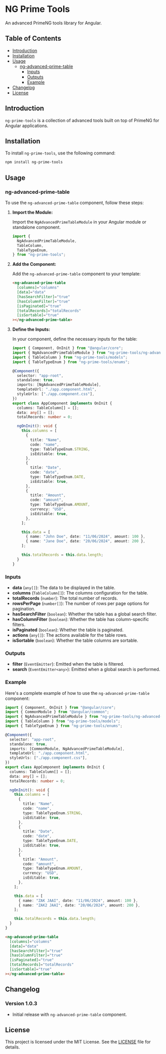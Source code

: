 # NG Prime Tools

An advanced PrimeNG tools library for Angular.

## Table of Contents

- [Introduction](#introduction)
- [Installation](#installation)
- [Usage](#usage)
  - [ng-advanced-prime-table](#ng-advanced-prime-table)
    - [Inputs](#inputs)
    - [Outputs](#outputs)
    - [Example](#example)
- [Changelog](#changelog)
- [License](#license)

## Introduction

`ng-prime-tools` is a collection of advanced tools built on top of PrimeNG for Angular applications.

## Installation

To install `ng-prime-tools`, use the following command:

```bash
npm install ng-prime-tools
```

## Usage

### ng-advanced-prime-table

To use the `ng-advanced-prime-table` component, follow these steps:

1. **Import the Module:**

   Import the `NgAdvancedPrimeTableModule` in your Angular module or standalone component.

   ```typescript
   import {
     NgAdvancedPrimeTableModule,
     TableColumn,
     TableTypeEnum,
   } from "ng-prime-tools";
   ```

2. **Add the Component:**

   Add the `ng-advanced-prime-table` component to your template:

   ```html
   <ng-advanced-prime-table
     [columns]="columns"
     [data]="data"
     [hasSearchFilter]="true"
     [hasColumnFilter]="true"
     [isPaginated]="true"
     [totalRecords]="totalRecords"
     [isSortable]="true"
   ></ng-advanced-prime-table>
   ```

3. **Define the Inputs:**

   In your component, define the necessary inputs for the table:

   ```typescript
   import { Component, OnInit } from "@angular/core";
   import { NgAdvancedPrimeTableModule } from "ng-prime-tools/ng-advanced-prime-table";
   import { TableColumn } from "ng-prime-tools/models";
   import { TableTypeEnum } from "ng-prime-tools/enums";

   @Component({
     selector: "app-root",
     standalone: true,
     imports: [NgAdvancedPrimeTableModule],
     templateUrl: "./app.component.html",
     styleUrls: ["./app.component.css"],
   })
   export class AppComponent implements OnInit {
     columns: TableColumn[] = [];
     data: any[] = [];
     totalRecords: number = 0;

     ngOnInit(): void {
       this.columns = [
         {
           title: "Name",
           code: "name",
           type: TableTypeEnum.STRING,
           isEditable: true,
         },
         {
           title: "Date",
           code: "date",
           type: TableTypeEnum.DATE,
           isEditable: true,
         },
         {
           title: "Amount",
           code: "amount",
           type: TableTypeEnum.AMOUNT,
           currency: "USD",
           isEditable: true,
         },
       ];

       this.data = [
         { name: "John Doe", date: "11/06/2024", amount: 100 },
         { name: "Jane Doe", date: "20/06/2024", amount: 200 },
       ];

       this.totalRecords = this.data.length;
     }
   }
   ```

### Inputs

- **data** (`any[]`): The data to be displayed in the table.
- **columns** (`TableColumn[]`): The columns configuration for the table.
- **totalRecords** (`number`): The total number of records.
- **rowsPerPage** (`number[]`): The number of rows per page options for pagination.
- **hasSearchFilter** (`boolean`): Whether the table has a global search filter.
- **hasColumnFilter** (`boolean`): Whether the table has column-specific filters.
- **isPaginated** (`boolean`): Whether the table is paginated.
- **actions** (`any[]`): The actions available for the table rows.
- **isSortable** (`boolean`): Whether the table columns are sortable.

### Outputs

- **filter** (`EventEmitter`): Emitted when the table is filtered.
- **search** (`EventEmitter<any>`): Emitted when a global search is performed.

### Example

Here's a complete example of how to use the `ng-advanced-prime-table` component:

```typescript
import { Component, OnInit } from "@angular/core";
import { CommonModule } from "@angular/common";
import { NgAdvancedPrimeTableModule } from "ng-prime-tools/ng-advanced-prime-table";
import { TableColumn } from "ng-prime-tools/models";
import { TableTypeEnum } from "ng-prime-tools/enums";

@Component({
  selector: "app-root",
  standalone: true,
  imports: [CommonModule, NgAdvancedPrimeTableModule],
  templateUrl: "./app.component.html",
  styleUrls: ["./app.component.css"],
})
export class AppComponent implements OnInit {
  columns: TableColumn[] = [];
  data: any[] = [];
  totalRecords: number = 0;

  ngOnInit(): void {
    this.columns = [
      {
        title: "Name",
        code: "name",
        type: TableTypeEnum.STRING,
        isEditable: true,
      },
      {
        title: "Date",
        code: "date",
        type: TableTypeEnum.DATE,
        isEditable: true,
      },
      {
        title: "Amount",
        code: "amount",
        type: TableTypeEnum.AMOUNT,
        currency: "USD",
        isEditable: true,
      },
    ];

    this.data = [
      { name: "ZAK JAAI", date: "11/06/2024", amount: 100 },
      { name: "ZAK2 JAAI", date: "20/06/2024", amount: 200 },
    ];

    this.totalRecords = this.data.length;
  }
}
```

```html
<ng-advanced-prime-table
  [columns]="columns"
  [data]="data"
  [hasSearchFilter]="true"
  [hasColumnFilter]="true"
  [isPaginated]="true"
  [totalRecords]="totalRecords"
  [isSortable]="true"
></ng-advanced-prime-table>
```

## Changelog

### Version 1.0.3

- Initial release with `ng-advanced-prime-table` component.

## License

This project is licensed under the MIT License. See the [LICENSE](LICENSE) file for details.
